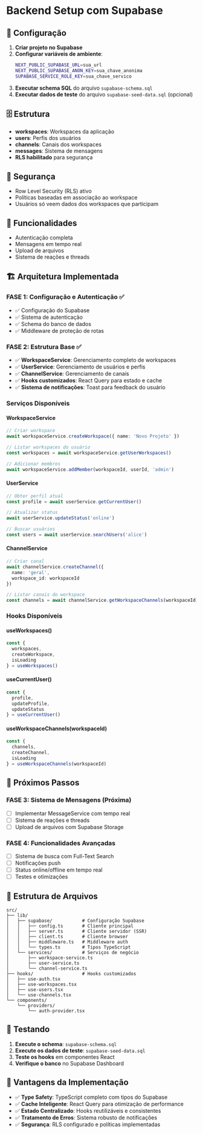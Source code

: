 # Backend Setup com Supabase

## 🚀 Configuração

1. **Criar projeto no Supabase**
2. **Configurar variáveis de ambiente**:
   ```bash
   NEXT_PUBLIC_SUPABASE_URL=sua_url
   NEXT_PUBLIC_SUPABASE_ANON_KEY=sua_chave_anonima
   SUPABASE_SERVICE_ROLE_KEY=sua_chave_servico
   ```
3. **Executar schema SQL** do arquivo `supabase-schema.sql`
4. **Executar dados de teste** do arquivo `supabase-seed-data.sql` (opcional)

## 🗄️ Estrutura

- **workspaces**: Workspaces da aplicação
- **users**: Perfis dos usuários
- **channels**: Canais dos workspaces
- **messages**: Sistema de mensagens
- **RLS habilitado** para segurança

## 🔐 Segurança

- Row Level Security (RLS) ativo
- Políticas baseadas em associação ao workspace
- Usuários só veem dados dos workspaces que participam

## 📱 Funcionalidades

- Autenticação completa
- Mensagens em tempo real
- Upload de arquivos
- Sistema de reações e threads

## 🏗️ Arquitetura Implementada

### **FASE 1: Configuração e Autenticação** ✅
- ✅ Configuração do Supabase
- ✅ Sistema de autenticação
- ✅ Schema do banco de dados
- ✅ Middleware de proteção de rotas

### **FASE 2: Estrutura Base** ✅
- ✅ **WorkspaceService**: Gerenciamento completo de workspaces
- ✅ **UserService**: Gerenciamento de usuários e perfis
- ✅ **ChannelService**: Gerenciamento de canais
- ✅ **Hooks customizados**: React Query para estado e cache
- ✅ **Sistema de notificações**: Toast para feedback do usuário

### **Serviços Disponíveis**

#### **WorkspaceService**
```typescript
// Criar workspace
await workspaceService.createWorkspace({ name: 'Novo Projeto' })

// Listar workspaces do usuário
const workspaces = await workspaceService.getUserWorkspaces()

// Adicionar membros
await workspaceService.addMember(workspaceId, userId, 'admin')
```

#### **UserService**
```typescript
// Obter perfil atual
const profile = await userService.getCurrentUser()

// Atualizar status
await userService.updateStatus('online')

// Buscar usuários
const users = await userService.searchUsers('alice')
```

#### **ChannelService**
```typescript
// Criar canal
await channelService.createChannel({ 
  name: 'geral', 
  workspace_id: workspaceId 
})

// Listar canais do workspace
const channels = await channelService.getWorkspaceChannels(workspaceId)
```

### **Hooks Disponíveis**

#### **useWorkspaces()**
```typescript
const { 
  workspaces, 
  createWorkspace, 
  isLoading 
} = useWorkspaces()
```

#### **useCurrentUser()**
```typescript
const { 
  profile, 
  updateProfile, 
  updateStatus 
} = useCurrentUser()
```

#### **useWorkspaceChannels(workspaceId)**
```typescript
const { 
  channels, 
  createChannel, 
  isLoading 
} = useWorkspaceChannels(workspaceId)
```

## 🔄 Próximos Passos

### **FASE 3: Sistema de Mensagens** (Próxima)
- [ ] Implementar MessageService com tempo real
- [ ] Sistema de reações e threads
- [ ] Upload de arquivos com Supabase Storage

### **FASE 4: Funcionalidades Avançadas**
- [ ] Sistema de busca com Full-Text Search
- [ ] Notificações push
- [ ] Status online/offline em tempo real
- [ ] Testes e otimizações

## 📁 Estrutura de Arquivos

```
src/
├── lib/
│   ├── supabase/           # Configuração Supabase
│   │   ├── config.ts       # Cliente principal
│   │   ├── server.ts       # Cliente servidor (SSR)
│   │   ├── client.ts       # Cliente browser
│   │   ├── middleware.ts   # Middleware auth
│   │   └── types.ts        # Tipos TypeScript
│   └── services/           # Serviços de negócio
│       ├── workspace-service.ts
│       ├── user-service.ts
│       └── channel-service.ts
├── hooks/                  # Hooks customizados
│   ├── use-auth.tsx
│   ├── use-workspaces.tsx
│   ├── use-users.tsx
│   └── use-channels.tsx
└── components/
    └── providers/
        └── auth-provider.tsx
```

## 🧪 Testando

1. **Execute o schema**: `supabase-schema.sql`
2. **Execute os dados de teste**: `supabase-seed-data.sql`
3. **Teste os hooks** em componentes React
4. **Verifique o banco** no Supabase Dashboard

## 🎯 Vantagens da Implementação

- ✅ **Type Safety**: TypeScript completo com tipos do Supabase
- ✅ **Cache Inteligente**: React Query para otimização de performance
- ✅ **Estado Centralizado**: Hooks reutilizáveis e consistentes
- ✅ **Tratamento de Erros**: Sistema robusto de notificações
- ✅ **Segurança**: RLS configurado e políticas implementadas
